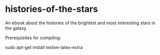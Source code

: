 # histories-of-the-stars
An ebook about the histories of the brightest and most interesting stars in the galaxy.

Prerequisites for compiling:

sudo apt-get install texlive-latex-extra

